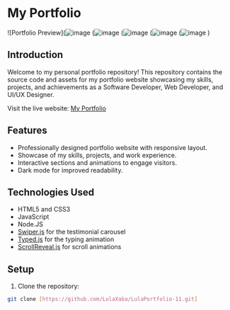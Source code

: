 # My Portfolio

![Portfolio Preview](![image](https://github.com/LulaXaba/LulaPortfolio-11/assets/95076684/3d5849a2-426f-4632-a116-1add02539d1b)
(![image](https://github.com/LulaXaba/LulaPortfolio-11/assets/95076684/f6b7e94b-69a3-4fba-b678-10f636967276)
(![image](https://github.com/LulaXaba/LulaPortfolio-11/assets/95076684/009e2789-fd18-4e9b-b4b5-27b529f69395)
(![image](https://github.com/LulaXaba/LulaPortfolio-11/assets/95076684/e959efb6-3fad-415f-8092-8f60a463c457)
(![image](https://github.com/LulaXaba/LulaPortfolio-11/assets/95076684/46899098-9c5f-4ab2-ad83-0a791b2aea8c)
)

## Introduction

Welcome to my personal portfolio repository! This repository contains the source code and assets for my portfolio website showcasing my skills, projects, and achievements as a Software Developer, Web Developer, and UI/UX Designer.

Visit the live website: [My Portfolio](https://www.example.com)

## Features

- Professionally designed portfolio website with responsive layout.
- Showcase of my skills, projects, and work experience.
- Interactive sections and animations to engage visitors.
- Dark mode for improved readability.

## Technologies Used

- HTML5 and CSS3
- JavaScript
- Node.JS
- [Swiper.js](https://swiperjs.com) for the testimonial carousel
- [Typed.js](https://github.com/mattboldt/typed.js/) for the typing animation
- [ScrollReveal.js](https://scrollrevealjs.org/) for scroll animations

## Setup

1. Clone the repository:

```bash
git clone [https://github.com/LulaXaba/LulaPortfolio-11.git]
